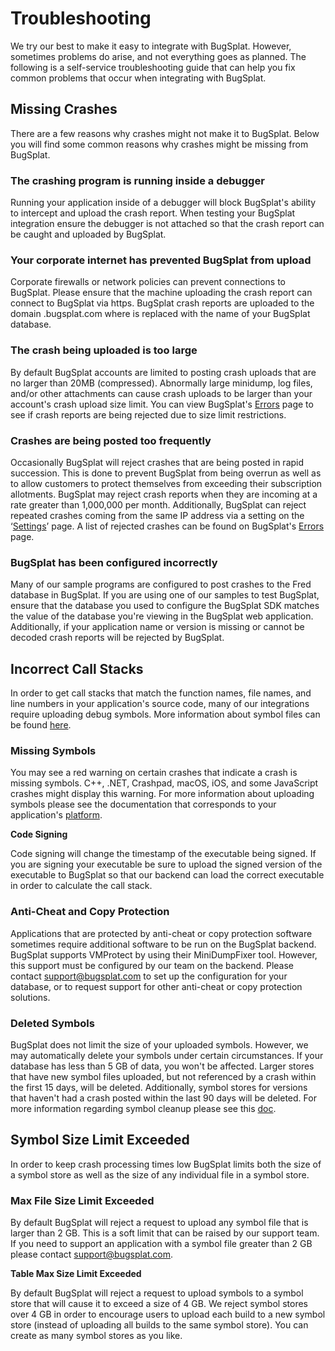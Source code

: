 # Troubleshooting

We try our best to make it easy to integrate with BugSplat. However, sometimes problems do arise, and not everything goes as planned. The following is a self-service troubleshooting guide that can help you fix common problems that occur when integrating with BugSplat.

## Missing Crashes

There are a few reasons why crashes might not make it to BugSplat. Below you will find some common reasons why crashes might be missing from BugSplat.

### The crashing program is running inside a debugger

Running your application inside of a debugger will block BugSplat's ability to intercept and upload the crash report. When testing your BugSplat integration ensure the debugger is not attached so that the crash report can be caught and uploaded by BugSplat.

### Your corporate internet has prevented BugSplat from upload

Corporate firewalls or network policies can prevent connections to BugSplat. Please ensure that the machine uploading the crash report can connect to BugSplat via https. BugSplat crash reports are uploaded to the domain .bugsplat.com where  is replaced with the name of your BugSplat database.

### The crash being uploaded is too large

By default BugSplat accounts are limited to posting crash uploads that are no larger than 20MB (compressed). Abnormally large minidump, log files, and/or other attachments can cause crash uploads to be larger than your account's crash upload size limit.  You can view BugSplat's [Errors](https://app.bugsplat.com/v2/errors) page to see if crash reports are being rejected due to size limit restrictions.

### Crashes are being posted too frequently

Occasionally BugSplat will reject crashes that are being posted in rapid succession. This is done to prevent BugSplat from being overrun as well as to allow customers to protect themselves from exceeding their subscription allotments. BugSplat may reject crash reports when they are incoming at a rate greater than 1,000,000 per month. Additionally, BugSplat can reject repeated crashes coming from the same IP address via a setting on the ‘[Settings](https://app.bugsplat.com/v2/settings/database)’ page. A list of rejected crashes can be found on BugSplat's [Errors](https://app.bugsplat.com/v2/errors) page.

### BugSplat has been configured incorrectly

Many of our sample programs are configured to post crashes to the Fred database in BugSplat. If you are using one of our samples to test BugSplat, ensure that the database you used to configure the BugSplat SDK matches the value of the database you're viewing in the BugSplat web application. Additionally, if your application name or version is missing or cannot be decoded crash reports will be rejected by BugSplat.

## Incorrect Call Stacks

In order to get call stacks that match the function names, file names, and line numbers in your application's source code, many of our integrations require uploading debug symbols. More information about symbol files can be found [here](../development/working-with-symbol-files/).

### Missing Symbols

You may see a red warning on certain crashes that indicate a crash is missing symbols. C++, .NET, Crashpad, macOS, iOS, and some JavaScript crashes might display this warning. For more information about uploading symbols please see the documentation that corresponds to your application's [platform](integrations/).

**Code Signing**

Code signing will change the timestamp of the executable being signed. If you are signing your executable be sure to upload the signed version of the executable to BugSplat so that our backend can load the correct executable in order to calculate the call stack.

### Anti-Cheat and Copy Protection

Applications that are protected by anti-cheat or copy protection software sometimes require additional software to be run on the BugSplat backend. BugSplat supports VMProtect by using their MiniDumpFixer tool.  However, this support must be configured by our team on the backend. Please contact [support@bugsplat.com](mailto:support@bugsplat.com) to set up the configuration for your database, or to request support for other anti-cheat or copy protection solutions.

### Deleted Symbols

BugSplat does not limit the size of your uploaded symbols. However, we may automatically delete your symbols under certain circumstances. If your database has less than 5 GB of data, you won't be affected. Larger stores that have new symbol files uploaded, but not referenced by a crash within the first 15 days, will be deleted. Additionally, symbol stores for versions that haven't had a crash posted within the last 90 days will be deleted. For more information regarding symbol cleanup please see this [doc](../../education/faq/using-sendpdbs-to-automatically-upload-symbol-files.md).

## Symbol Size Limit Exceeded

In order to keep crash processing times low BugSplat limits both the size of a symbol store as well as the size of any individual file in a symbol store.

### Max File Size Limit Exceeded

By default BugSplat will reject a request to upload any symbol file that is larger than 2 GB. This is a soft limit that can be raised by our support team. If you need to support an application with a symbol file greater than 2 GB please contact [support@bugsplat.com](mailto:support@bugsplat.com).

**Table Max Size Limit Exceeded**

By default BugSplat will reject a request to upload symbols to a symbol store that will cause it to exceed a size of 4 GB. We reject symbol stores over 4 GB in order to encourage users to upload each build to a new symbol store (instead of uploading all builds to the same symbol store). You can create as many symbol stores as you like.
